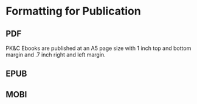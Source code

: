 # Formatting for Publication

## PDF

PK&C Ebooks are published at an A5 page size with 1 inch top and bottom margin and .7 inch right and left margin.

## EPUB

## MOBI
